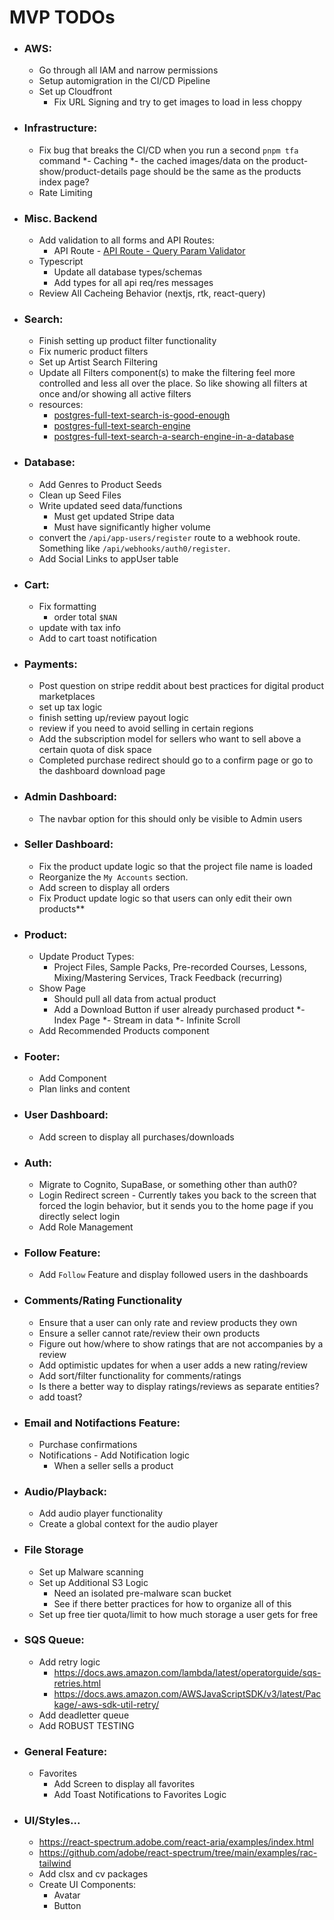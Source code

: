 <!-- TODOs/mvp-todos.md -->

# MVP TODOs
  - ### AWS:
    - Go through all IAM and narrow permissions
    - Setup automigration in the CI/CD Pipeline
    - Set up Cloudfront
      - Fix URL Signing and try to get images to load in less choppy


  - ### Infrastructure:
    - Fix bug that breaks the CI/CD when you run a second `pnpm tfa` command
    *- Caching
      *- the cached images/data on the product-show/product-details page should be the same as the products index page?
    - Rate Limiting


  - ### Misc. Backend
    - Add validation to all forms and API Routes:
      - API Route - [API Route - Query Param Validator](https://github.com/claclacla/Building-a-Node-Express.js-Rest-API-server-using-a-repository-pattern/blob/master/routes/validators/QueryParamsValidator.js)
    - Typescript
      - Update all database types/schemas
      - Add types for all api req/res messages
    - Review All Cacheing Behavior (nextjs, rtk, react-query)


  - ### Search:
    - Finish setting up product filter functionality
    - Fix numeric product filters
    - Set up Artist Search Filtering
    - Update all Filters component(s) to make the filtering feel more controlled and less all over the place. So like showing all filters at once and/or showing all active filters
    - resources:
      - [postgres-full-text-search-is-good-enough](https://rachbelaid.com/postgres-full-text-search-is-good-enough/)
      - [postgres-full-text-search-engine](https://xata.io/blog/postgres-full-text-search-engine)
      - [postgres-full-text-search-a-search-engine-in-a-database](https://www.crunchydata.com/blog/postgres-full-text-search-a-search-engine-in-a-database)

 - ### Database:
    - Add Genres to Product Seeds
    - Clean up Seed Files
    - Write updated seed data/functions
        - Must get updated Stripe data
        - Must have significantly higher volume
    - convert the `/api/app-users/register` route to a webhook route. Something like `/api/webhooks/auth0/register`.
    - Add Social Links to appUser table


 - ### Cart:
    - Fix formatting
        - order total `$NAN`
    - update with tax info
    - Add to cart toast notification


 - ### Payments:
    - Post question on stripe reddit about best practices for digital product marketplaces
    - set up tax logic
    - finish setting up/review payout logic
    - review if you need to avoid selling in certain regions
    - Add the subscription model for sellers who want to sell above a certain quota of disk space
    - Completed purchase redirect should go to a confirm page or go to the dashboard download page


 - ### Admin Dashboard:
    - The navbar option for this should only be visible to Admin users


 - ### Seller Dashboard:
    - Fix the product update logic so that the project file name is loaded
    - Reorganize the `My Accounts` section.
    - Add screen to display all orders
    - Fix Product update logic so that users can only edit their own products**


 - ### Product:
    - Update Product Types:
      - Project Files, Sample Packs, Pre-recorded Courses, Lessons, Mixing/Mastering Services, Track Feedback (recurring)
    - Show Page
        - Should pull all data from actual product
        - Add a Download Button if user already purchased product
    *- Index Page
        *- Stream in data
        *- Infinite Scroll
    - Add Recommended Products component


 - ### Footer:
    - Add Component
    - Plan links and content


 - ### User Dashboard:
    - Add screen to display all purchases/downloads


 - ### Auth:
    - Migrate to Cognito, SupaBase, or something other than auth0?
    - Login Redirect screen - Currently takes you back to the screen that forced the login behavior, but it sends you to the home page if you directly select login
    - Add Role Management


 - ### Follow Feature:
    - Add `Follow` Feature and display followed users in the dashboards


 - ### Comments/Rating Functionality
    - Ensure that a user can only rate and review products they own
    - Ensure a seller cannot rate/review their own products
    - Figure out how/where to show ratings that are not accompanies by a review
    - Add optimistic updates for when a user adds a new rating/review
    - Add sort/filter functionality for comments/ratings
    - Is there a better way to display ratings/reviews as separate entities?
    - add toast?


  - ### Email and Notifactions Feature:
    - Purchase confirmations
    - Notifications - Add Notification logic
      - When a seller sells a product


  - ### Audio/Playback:
    - Add audio player functionality
    - Create a global context for the audio player


  - ### File Storage
    - Set up Malware scanning
    - Set up Additional S3 Logic
      - Need an isolated pre-malware scan bucket
      - See if there better practices for how to organize all of this
    - Set up free tier quota/limit to how much storage a user gets for free


  - ### SQS Queue:
    - Add retry logic
        - https://docs.aws.amazon.com/lambda/latest/operatorguide/sqs-retries.html
        - https://docs.aws.amazon.com/AWSJavaScriptSDK/v3/latest/Package/-aws-sdk-util-retry/
    - Add deadletter queue
    - Add ROBUST TESTING


 - ### General Feature:
    - Favorites
      - Add Screen to display all favorites
      - Add Toast Notifications to Favorites Logic


  - ### UI/Styles...
    - https://react-spectrum.adobe.com/react-aria/examples/index.html
    - https://github.com/adobe/react-spectrum/tree/main/examples/rac-tailwind
    - Add clsx and cv packages
    - Create UI Components:
      - Avatar
      - Button
